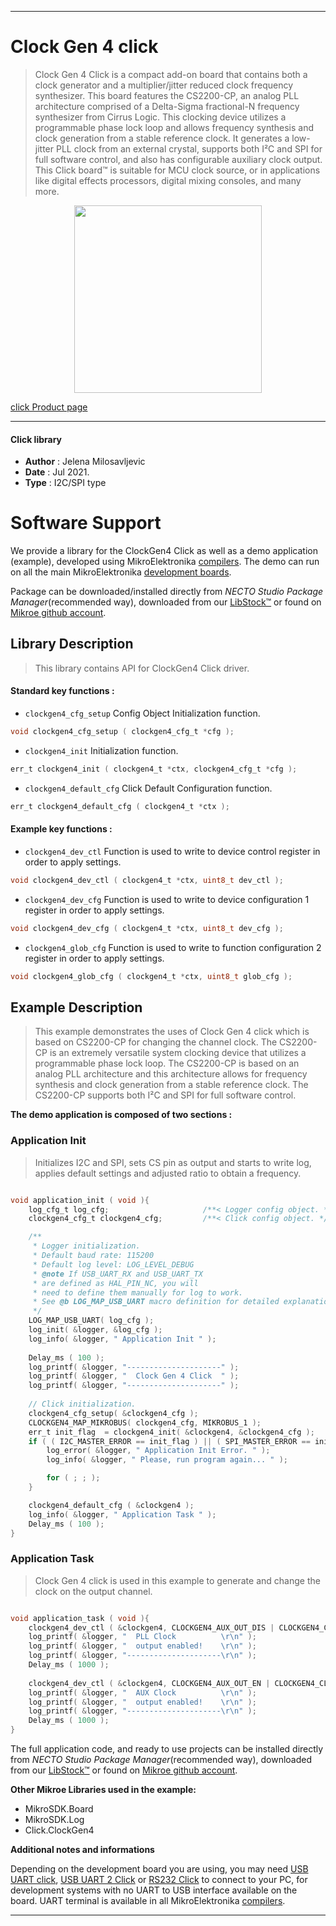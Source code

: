 
---
# Clock Gen 4 click

> Clock Gen 4 Click is a compact add-on board that contains both a clock generator and a multiplier/jitter reduced clock frequency synthesizer. This board features the CS2200-CP, an analog PLL architecture comprised of a Delta-Sigma fractional-N frequency synthesizer from Cirrus Logic. This clocking device utilizes a programmable phase lock loop and allows frequency synthesis and clock generation from a stable reference clock. It generates a low-jitter PLL clock from an external crystal, supports both I²C and SPI for full software control, and also has configurable auxiliary clock output. This Click board™ is suitable for MCU clock source, or in applications like digital effects processors, digital mixing consoles, and many more.

<p align="center">
  <img src="https://download.mikroe.com/images/click_for_ide/clockgen4_click.png" height=300px>
</p>

[click Product page](https://www.mikroe.com/clock-gen-4-click)

---


#### Click library

- **Author**        : Jelena Milosavljevic
- **Date**          : Jul 2021.
- **Type**          : I2C/SPI type


# Software Support

We provide a library for the ClockGen4 Click
as well as a demo application (example), developed using MikroElektronika
[compilers](https://www.mikroe.com/necto-studio).
The demo can run on all the main MikroElektronika [development boards](https://www.mikroe.com/development-boards).

Package can be downloaded/installed directly from *NECTO Studio Package Manager*(recommended way), downloaded from our [LibStock&trade;](https://libstock.mikroe.com) or found on [Mikroe github account](https://github.com/MikroElektronika/mikrosdk_click_v2/tree/master/clicks).

## Library Description

> This library contains API for ClockGen4 Click driver.

#### Standard key functions :

- `clockgen4_cfg_setup` Config Object Initialization function.
```c
void clockgen4_cfg_setup ( clockgen4_cfg_t *cfg );
```

- `clockgen4_init` Initialization function.
```c
err_t clockgen4_init ( clockgen4_t *ctx, clockgen4_cfg_t *cfg );
```

- `clockgen4_default_cfg` Click Default Configuration function.
```c
err_t clockgen4_default_cfg ( clockgen4_t *ctx );
```

#### Example key functions :

- `clockgen4_dev_ctl` Function is used to write to device control register in order to apply settings.
```c
void clockgen4_dev_ctl ( clockgen4_t *ctx, uint8_t dev_ctl );
```

- `clockgen4_dev_cfg` Function is used to write to device configuration 1 register in order to apply settings.
```c
void clockgen4_dev_cfg ( clockgen4_t *ctx, uint8_t dev_cfg );
```

- `clockgen4_glob_cfg` Function is used to write to function configuration 2 register in order to apply settings.
```c
void clockgen4_glob_cfg ( clockgen4_t *ctx, uint8_t glob_cfg );
```

## Example Description

> This example demonstrates the uses of Clock Gen 4 click which is based on CS2200-CP for changing the channel clock. The CS2200-CP is an extremely versatile system clocking 
device that utilizes a programmable phase lock loop. The CS2200-CP is based on an analog PLL architecture and this architecture allows for frequency synthesis and clock generation
from a stable reference clock. The CS2200-CP supports both I²C and SPI for full software control.

**The demo application is composed of two sections :**

### Application Init

> Initializes I2C and SPI, sets CS pin as output and starts to write log, applies default settings and adjusted ratio to obtain a frequency.

```c

void application_init ( void ){
    log_cfg_t log_cfg;                     /**< Logger config object. */
    clockgen4_cfg_t clockgen4_cfg;         /**< Click config object. */

    /** 
     * Logger initialization.
     * Default baud rate: 115200
     * Default log level: LOG_LEVEL_DEBUG
     * @note If USB_UART_RX and USB_UART_TX 
     * are defined as HAL_PIN_NC, you will 
     * need to define them manually for log to work. 
     * See @b LOG_MAP_USB_UART macro definition for detailed explanation.
     */
    LOG_MAP_USB_UART( log_cfg );
    log_init( &logger, &log_cfg );
    log_info( &logger, " Application Init " );
    
    Delay_ms ( 100 );
    log_printf( &logger, "---------------------" );
    log_printf( &logger, "  Clock Gen 4 Click  " );
    log_printf( &logger, "---------------------" );
    
    // Click initialization.
    clockgen4_cfg_setup( &clockgen4_cfg );
    CLOCKGEN4_MAP_MIKROBUS( clockgen4_cfg, MIKROBUS_1 );
    err_t init_flag  = clockgen4_init( &clockgen4, &clockgen4_cfg );
    if ( ( I2C_MASTER_ERROR == init_flag ) || ( SPI_MASTER_ERROR == init_flag ) ) {
        log_error( &logger, " Application Init Error. " );
        log_info( &logger, " Please, run program again... " );

        for ( ; ; );
    }

    clockgen4_default_cfg ( &clockgen4 );
    log_info( &logger, " Application Task " );
    Delay_ms ( 100 );
}

```

### Application Task

> Clock Gen 4 click is used in this example to generate and change the clock on the output channel.

```c

void application_task ( void ){
    clockgen4_dev_ctl ( &clockgen4, CLOCKGEN4_AUX_OUT_DIS | CLOCKGEN4_CLK_OUT_EN );
    log_printf( &logger, "  PLL Clock          \r\n" );
    log_printf( &logger, "  output enabled!    \r\n" );
    log_printf( &logger, "---------------------\r\n" );
    Delay_ms ( 1000 );
    
    clockgen4_dev_ctl ( &clockgen4, CLOCKGEN4_AUX_OUT_EN | CLOCKGEN4_CLK_OUT_DIS );
    log_printf( &logger, "  AUX Clock          \r\n" );
    log_printf( &logger, "  output enabled!    \r\n" );
    log_printf( &logger, "---------------------\r\n" );
    Delay_ms ( 1000 );
}

```

The full application code, and ready to use projects can be installed directly from *NECTO Studio Package Manager*(recommended way), downloaded from our [LibStock&trade;](https://libstock.mikroe.com) or found on [Mikroe github account](https://github.com/MikroElektronika/mikrosdk_click_v2/tree/master/clicks).

**Other Mikroe Libraries used in the example:**

- MikroSDK.Board
- MikroSDK.Log
- Click.ClockGen4

**Additional notes and informations**

Depending on the development board you are using, you may need
[USB UART click](https://www.mikroe.com/usb-uart-click),
[USB UART 2 Click](https://www.mikroe.com/usb-uart-2-click) or
[RS232 Click](https://www.mikroe.com/rs232-click) to connect to your PC, for
development systems with no UART to USB interface available on the board. UART
terminal is available in all MikroElektronika
[compilers](https://shop.mikroe.com/compilers).

---
